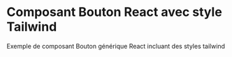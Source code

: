 # Composant Bouton React avec style Tailwind

Exemple de composant Bouton générique React incluant des styles tailwind
